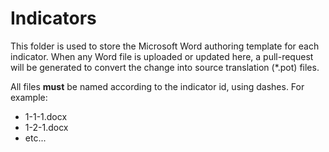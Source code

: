 # Indicators

This folder is used to store the Microsoft Word authoring template for each indicator. When any Word file is uploaded or updated here, a pull-request will be generated to convert the change into source translation (*.pot) files.

All files **must** be named according to the indicator id, using dashes. For example:

* 1-1-1.docx
* 1-2-1.docx
* etc...
